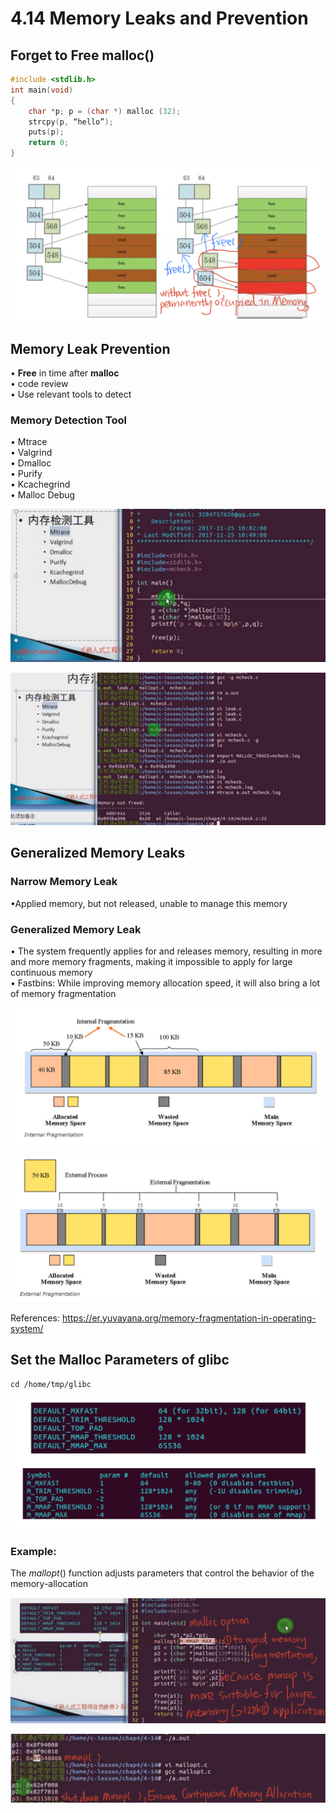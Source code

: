 # 4.14 Memory Leaks and Prevention



## Forget to Free malloc()

```c
#include <stdlib.h> 
int main(void)
{ 
	char *p; p = (char *) malloc (32); 
	strcpy(p, “hello”); 
	puts(p); 
	return 0; 
}
```

![01](https://github.com/knightsummon/02-Computer-underlying-programming-and-system-optimization/blob/main/04%20Stack%20Memory%20Management/4.14%20Memory%20Leaks%20and%20Prevention.assets/01.jpg)



## Memory Leak Prevention

• **Free** in time after **malloc**  
• code review   
• Use relevant tools to detect  

### Memory Detection Tool

• Mtrace  
• Valgrind  
• Dmalloc  
• Purify  
• Kcachegrind  
• Malloc Debug  

![02](https://github.com/knightsummon/02-Computer-underlying-programming-and-system-optimization/blob/main/04%20Stack%20Memory%20Management/4.14%20Memory%20Leaks%20and%20Prevention.assets/02.jpg)

![03](https://github.com/knightsummon/02-Computer-underlying-programming-and-system-optimization/blob/main/04%20Stack%20Memory%20Management/4.14%20Memory%20Leaks%20and%20Prevention.assets/03.jpg)



## Generalized Memory Leaks



### Narrow Memory Leak

•Applied memory, but not released, unable to manage this memory  

### Generalized Memory Leak

• The system frequently applies for and releases memory, resulting in more and more memory fragments, making it impossible to apply for large continuous memory  
• Fastbins: While improving memory allocation speed, it will also bring a lot of memory fragmentation

![04](https://github.com/knightsummon/02-Computer-underlying-programming-and-system-optimization/blob/main/04%20Stack%20Memory%20Management/4.14%20Memory%20Leaks%20and%20Prevention.assets/04.jpg)

![05](https://github.com/knightsummon/02-Computer-underlying-programming-and-system-optimization/blob/main/04%20Stack%20Memory%20Management/4.14%20Memory%20Leaks%20and%20Prevention.assets/05.jpg)

References: https://er.yuvayana.org/memory-fragmentation-in-operating-system/



## Set the Malloc Parameters of glibc

```shell
cd /home/tmp/glibc
```

![06](https://github.com/knightsummon/02-Computer-underlying-programming-and-system-optimization/blob/main/04%20Stack%20Memory%20Management/4.14%20Memory%20Leaks%20and%20Prevention.assets/06.jpg)

### Example:

The *mallopt*() function adjusts parameters that control the behavior of the memory-allocation

![07](https://github.com/knightsummon/02-Computer-underlying-programming-and-system-optimization/blob/main/04%20Stack%20Memory%20Management/4.14%20Memory%20Leaks%20and%20Prevention.assets/07.jpg)

![08](https://github.com/knightsummon/02-Computer-underlying-programming-and-system-optimization/blob/main/04%20Stack%20Memory%20Management/4.14%20Memory%20Leaks%20and%20Prevention.assets/08.jpg)
